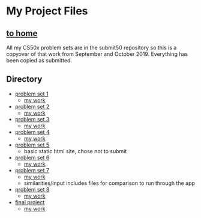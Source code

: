 # My Project Files
## [to home](https://jackforgash.com/)
All my CS50x problem sets are in the submit50 repository so this is a copyover of that work from September and October 2019. Everything has been copied as submitted.  


## Directory
- [problem set 1](https://docs.cs50.net/2019/x/psets/1/index.html)
  - [my work](https://github.com/forgxyz/cs50x/tree/master/pset1)
- [problem set 2](https://docs.cs50.net/2019/x/psets/2/index.html)
  - [my work](https://github.com/forgxyz/cs50x/tree/master/pset2)
- [problem set 3](https://docs.cs50.net/2019/x/psets/3/index.html)
  - [my work](https://github.com/forgxyz/cs50x/tree/master/pset3)
- [problem set 4](https://docs.cs50.net/2019/x/psets/4/index.html)
  - [my work](https://github.com/forgxyz/cs50x/tree/master/pset4)
- [problem set 5](https://docs.cs50.net/2019/x/psets/5/index.html)
  - basic static html site, chose not to submit
- [problem set 6](https://docs.cs50.net/2019/x/psets/6/index.html)
  - [my work](https://github.com/forgxyz/cs50x/tree/master/pset6)
- [problem set 7](https://docs.cs50.net/2019/x/psets/7/index.html)
  - [my work](https://github.com/forgxyz/cs50x/tree/master/pset7)
  - similarities/input includes files for comparison to run through the app
- [problem set 8](https://docs.cs50.net/2019/x/psets/8/index.html)
  - [my work](https://github.com/forgxyz/cs50x/tree/master/pset8)
- [final project](https://docs.cs50.net/2019/x/project/project.html)
  - [my work](https://github.com/forgxyz/cs50-final)
